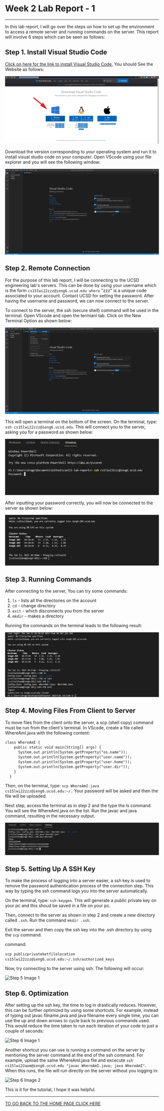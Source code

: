 # Week 2 Lab Report - 1
***
In this lab report, I will go over the steps on how to set up the environment to access a remote server and running commands on the server. This report will involve 6 steps which can be seen as follows:

## Step 1. Install Visual Studio Code

[Click on here for the link to install Visual Studio Code.](https://code.visualstudio.com/download) You should See the Website as follows:

![Step 1 Image 1](../images/lab-report-week-2/step1_1.png)

Download the version corresponding to your operating system and run it to install visual studio code on your computer. Open VScode using your file explorer and you will see the following window:

![Step 1 Image 2](../images/lab-report-week-2/step1_2.png)

## Step 2. Remote Connection

For the purpose of this lab report, I will be connecting to the UCSD engineering lab's servers. This can be done by using your username which is the form ```cs15lwi22zzz@ieng6.ucsd.edu where``` "zzz" is a unique code associated to your account. Contact UCSD for setting the password. After having the username and password, we can now connect to the server.

To connect to the server, the ssh (secure shell) command will be used in the terminal. Open VScode and open the termianl tab. Click on the New Terminal Option as shown below:

![Step 2 Image 1](../images/lab-report-week-2/step2_1.png)

This will open a terminal on the bottom of the screen. On the terminal, type: ```ssh cs15lwi22zzz@ieng6.ucsd.edu```. This will connect you to the server, asking you for a password as shown below:

![Step 2 Image 2](../images/lab-report-week-2/step2_2.png)

After inputting your password correctly, you will now be connected to the server as shown below:

![Step 2 Image 3](../images/lab-report-week-2/step2_3.png)

## Step 3. Running Commands

After connecting to the server, You can try some commands:
1. ```ls``` - lists all the directories on the account
2. ```cd``` - change directory
3. ```exit``` - which disconnects you from the server
4. ```mkdir``` - makes a directory

Running the commands on the terminal leads to the following result:

![Step 3 Image 1](../images/lab-report-week-2/step3_1.png)

## Step 4. Moving Files From Client to Server

To move files from the client onto the server, a scp (shell copy) command must be run from the client's terminal. In VScode, create a file called WhereAmI.java with the following content:
```
class WhereAmI {
    public static void main(String[] args) {
      System.out.println(System.getProperty("os.name"));
      System.out.println(System.getProperty("user.name"));
      System.out.println(System.getProperty("user.home"));
      System.out.println(System.getProperty("user.dir"));
    }
  }
 ```

Then, on the terminal, type: ```scp WhereAmI.java cs15lwi22zzz@ieng6.ucsd.edu:~/.``` Your password will be asked and then the file will be uploaded.

Next step, access the terminal as in step 2 and the type the ls command. You will see the WhereAmI.java on the list. Run the javac and java command, resulting in the necessary output.

![Step 4 Image 1](../images/lab-report-week-2/step4_1.png)

## Step 5. Setting Up A SSH Key

To make the process of logging into a server easier, a ssh key is used to remove the password authentication process of the connection step. This way by typing the ssh command  logs you into the server automatically.

On the terminal, type: ```ssh-keygen```. This will generate a public private key on your pc and this shoud be saved in a file on your pc.

Then, connect to the server as shown in step 2 and create a new directory called ```.ssh```. Run the command ```mkdir .ssh```.

Exit the server and then copy the ssh key into the .ssh directory by using the ```scp``` command.

command:

```scp publicprivateketfilelocation cs15lwi22zzz@ieng6.ucsd.edu:~/.ssh/authorized_keys```


Now, try connecting to the server using ssh. The following will occur:

![Step 5 Image 1](../images/lab-report-week-2/step5_1.png)

## Step 6. Optimization

After setting up the ssh key, the time to log in drastically reduces. However, this can be further optimized by using some shortcuts. For example, instead of typing out javac filname.java and java filename every single time, you can use the up and down arrows to cycle back to previous commands used. This would reduce the time taken to run each iteration of your code to just a couple of seconds:

![Step 6 Image 1](../images/lab-report-week-2/Step6_1.gif)

Another shortcut you can use is running a command on the server by mentioning the server command at the end of the ssh command. For example, upload the same WhereAmI.java file and excecute ```ssh cs15lwi22aom@ieng6.ucsd.edu "javac WhereAmI.java; java WhereAmI"```. When this runs, the file will run directly on the server without you logging in:

![Step 6 Image 2](../images/lab-report-week-2/step6_1.png)

This is it for the tutorial, I hope it was helpful.

***

[TO GO BACK TO THE HOME PAGE CLICK HERE](https://advaithravishankar.github.io/cse15l-lab-reports/)













